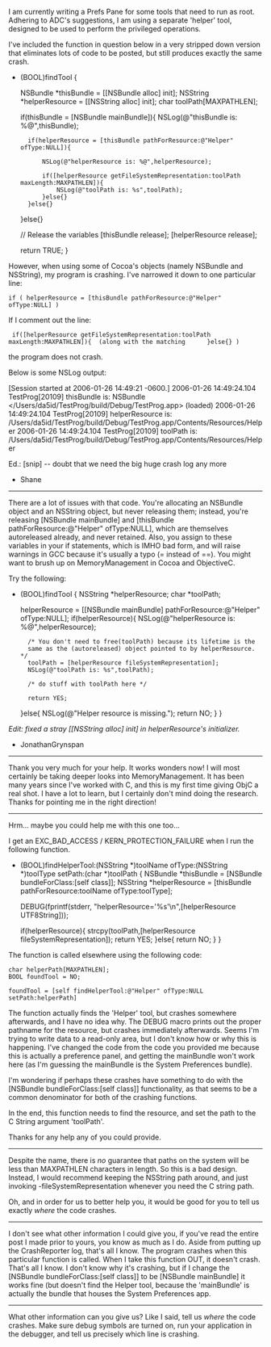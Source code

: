 

I am currently writing a Prefs Pane for some tools that need to run as root. Adhering to ADC's suggestions, I am using a separate 'helper' tool, designed to be used to perform the privileged operations.

I've included the function in question below in a very stripped down version that eliminates lots of code to be posted, but still produces exactly the same crash.

    

- (BOOL)findTool {

	NSBundle *thisBundle = [[NSBundle alloc] init];
	NSString *helperResource = [[NSString alloc] init];
	char toolPath[MAXPATHLEN];
	
	if(thisBundle = [NSBundle mainBundle]){
		NSLog(@"thisBundle is: %@",thisBundle);
		
		if(helperResource = [thisBundle pathForResource:@"Helper" ofType:NULL]){
			
			NSLog(@"helperResource is: %@",helperResource);
			
			if([helperResource getFileSystemRepresentation:toolPath maxLength:MAXPATHLEN]){
				NSLog(@"toolPath is: %s",toolPath);
			}else{}
		}else{}
	}else{}
	
	// Release the variables
	[thisBundle release];
	[helperResource release];
	
	return TRUE;
}



However, when using some of Cocoa's objects (namely NSBundle and NSString), my program is crashing. I've narrowed it down to one particular line:

    if ( helperResource = [thisBundle pathForResource:@"Helper" ofType:NULL] )

If I comment out the line: 

     if([helperResource getFileSystemRepresentation:toolPath maxLength:MAXPATHLEN]){  (along with the matching      }else{} ) 

the program does not crash.

Below is some NSLog output:

    
[Session started at 2006-01-26 14:49:21 -0600.]
2006-01-26 14:49:24.104 TestProg[20109] thisBundle is: NSBundle </Users/da5id/TestProg/build/Debug/TestProg.app> (loaded)
2006-01-26 14:49:24.104 TestProg[20109] helperResource is: /Users/da5id/TestProg/build/Debug/TestProg.app/Contents/Resources/Helper
2006-01-26 14:49:24.104 TestProg[20109] toolPath is: /Users/da5id/TestProg/build/Debug/TestProg.app/Contents/Resources/Helper


Ed.: [snip] -- doubt that we need the big huge crash log any more

- Shane

----
There are a lot of issues with that code. You're allocating an NSBundle object and an NSString object, but never releasing them; instead, you're releasing [NSBundle mainBundle] and [thisBundle pathForResource:@"Helper" ofType:NULL], which are themselves autoreleased already, and never retained. Also, you assign to these variables in your if statements, which is IMHO bad form, and will raise warnings in GCC because it's usually a typo (= instead of ==). You might want to brush up on MemoryManagement in Cocoa and ObjectiveC.

Try the following:
    
- (BOOL)findTool {
	NSString *helperResource;
	char *toolPath;
	
	helperResource = [[NSBundle mainBundle] pathForResource:@"Helper" ofType:NULL];
	if(helperResource){
		NSLog(@"helperResource is: %@",helperResource);

		/* You don't need to free(toolPath) because its lifetime is the
		same as the (autoreleased) object pointed to by helperResource. */
		toolPath = [helperResource fileSystemRepresentation];
		NSLog(@"toolPath is: %s",toolPath);

		/* do stuff with toolPath here */

		return YES;
	}else{
		NSLog(@"Helper resource is missing.");
		return NO;
	}
}


*Edit: fixed a stray [[NSString alloc] init] in helperResource's initializer.*

- JonathanGrynspan

----

Thank you very much for your help.  It works wonders now!  I will most certainly be taking deeper looks into MemoryManagement.  It has been many years since I've worked with C, and this is my first time giving ObjC a real shot.  I have a lot to learn, but I certainly don't mind doing the research.  Thanks for pointing me in the right direction!

----


Hrm... maybe you could help me with this one too...

I get an      EXC_BAD_ACCESS / KERN_PROTECTION_FAILURE  when I run the following function.


    
- (BOOL)findHelperTool:(NSString *)toolName ofType:(NSString *)toolType setPath:(char *)toolPath {
	NSBundle *thisBundle = [NSBundle bundleForClass:[self class]];
	NSString *helperResource = [thisBundle pathForResource:toolName ofType:toolType];
	
	DEBUG(fprintf(stderr, "helperResource='%s'\n",[helperResource UTF8String]));

	if(helperResource){
		strcpy(toolPath,[helperResource fileSystemRepresentation]);
		return YES;
	}else{
		return NO;
	}
}



The function is called elsewhere using the following code:

    
	char helperPath[MAXPATHLEN];
	BOOL foundTool = NO;

	foundTool = [self findHelperTool:@"Helper" ofType:NULL setPath:helperPath]


The function actually finds the 'Helper' tool, but crashes somewhere afterwards, and I have no idea why.  The DEBUG macro prints out the proper pathname for the resource, but crashes immediately afterwards.  Seems I'm trying to write data to a read-only area, but I don't know how or why this is happening.  I've changed the code from the code you provided me because this is actually a preference panel, and getting the mainBundle won't work here (as I'm guessing the mainBundle is the System Preferences bundle).

I'm wondering if perhaps these crashes have something to do with the      [NSBundle bundleForClass:[self class]]  functionality, as that seems to be a common denominator for both of the crashing functions.

In the end, this function needs to find the resource, and set the path to the C String argument 'toolPath'.

Thanks for any help any of you could provide.

----
Despite the name, there is *no* guarantee that paths on the system will be less than MAXPATHLEN characters in length. So this is a bad design. Instead, I would recommend keeping the NSString path around, and just invoking     -fileSystemRepresentation whenever you need the C string path.

Oh, and in order for us to better help you, it would be good for you to tell us exactly *where* the code crashes.

----

I don't see what other information I could give you, if you've read the entire post I made prior to yours, you know as much as I do.  Aside from putting up the CrashReporter log, that's all I know.  The program crashes when this particular function is called.  When I take this function OUT, it doesn't crash.  That's all I know.  I don't know why it's crashing, but if I change the      [NSBundle bundleForClass:[self class]]   to be      [NSBundle mainBundle]  it works fine (but doesn't find the Helper tool, because the 'mainBundle' is actually the bundle that houses the System Preferences app.

----
What other information can you give us? Like I said, tell us *where* the code crashes. Make sure debug symbols are turned on, run your application in the debugger, and tell us precisely which line is crashing.
